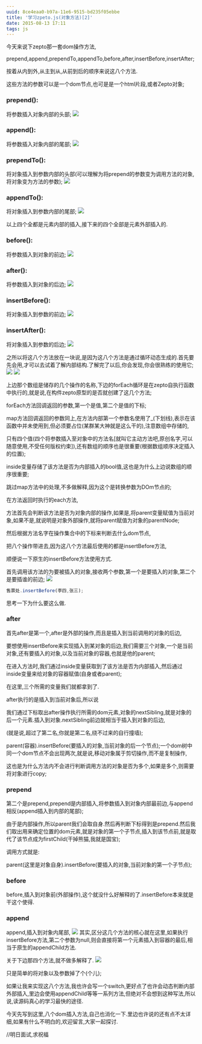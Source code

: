 ```yaml
---
uuid: 8ce4eaa0-b97a-11e6-9515-bd235f05ebbe
title: '学习zpeto.js(对象方法)[2]'
date: 2015-08-13 17:11
tags: js
---
```


今天来说下zepto那一套dom操作方法,

prepend,append,prependTo,appendTo,before,after,insertBefore,insertAfter;

按着从内到外,从主到从,从前到后的顺序来说这八个方法.

这些方法的参数可以是一个dom节点,也可是是一个html片段,或者Zepto对象;
<!-- more -->

### prepend():

将参数插入对象内部的头部;
![](/images/learning-zepto-js-object-second/screen-shot-1.png)

### append():

将参数插入对象内部的尾部;
![](/images/learning-zepto-js-object-second/screen-shot-2.png)

### prependTo():

将对象插入到参数内部的头部(可以理解为将prepend的参数变为调用方法的对象,将对象变为方法的参数);
![](/images/learning-zepto-js-object-second/screen-shot-3.png)

### appendTo():

将对象插入到参数内部的尾部;
![](/images/learning-zepto-js-object-second/screen-shot-4.png)

以上四个全都是元素内部的插入,接下来的四个全部是元素外部插入的.

### before():

将参数插入到对象的前边;
![](/images/learning-zepto-js-object-second/screen-shot-5.png)

### after():

将参数插入到对象的后边;
![](/images/learning-zepto-js-object-second/screen-shot-6.png)

### insertBefore():

将对象插入到参数的前边;
![](/images/learning-zepto-js-object-second/screen-shot-7.png)

### insertAfter():

将对象插入到参数的后边;
![](/images/learning-zepto-js-object-second/screen-shot-8.png)

之所以将这八个方法放在一块说,是因为这八个方法是通过循环动态生成的.首先要先会用,才可以去试着了解内部结构.了解完了以后,你会发现,你会很熟练的使用它;
![](/images/learning-zepto-js-object-second/screen-shot-9.png)
![](/images/learning-zepto-js-object-second/screen-shot-10.png)

上边那个数组是储存的几个操作的名称,下边的forEach循环是在zepto自执行函数中执行的,就是说,在构件zepto原型的是否就创建了这几个方法;

forEach方法回调返回的参数,第一个是值,第二个是值的下标;

map方法回调返回的参数同上,在方法内部第一个参数名使用了_(下划线),表示在该函数中并未使用到,但必须要占位(某群某大神就是这么干的),注意数组中存储的,

只有四个值(四个将参数插入至对象中的方法名[就叫它主动方法吧,原创名字,可以随意使用,不受任何版权约束]),还有数组的顺序也是很重要(根据数组顺序决定插入的位置);

inside变量存储了该方法是否为内部插入的bool值,这也是为什么上边说数组的顺序很重要;

跳过map方法中的处理,不多做解释,因为这个是转换参数为DOm节点的;

在方法返回时执行的each方法,

方法首先会判断该方法是否为对象内部的操作,如果是,将parent变量赋值为当前对象,如果不是,就说明是对象外部操作,就将parent赋值为对象的parentNode;

然后根据方法名字在操作集合中的下标来判断去什么dom节点,

把八个操作带进去,因为这八个方法最后使用的都是insertBefore方法,

顺便说一下原生的insertBefore方法使用方式.

首先调用该方法的为要被插入的对象,接收两个参数,第一个是要插入的对象,第二个是要插谁的前边;
![](/images/learning-zepto-js-object-second/screen-shot-11.png)

```javascript
售票处.insertBefore(李四,张三);
```

思考一下为什么要这么做.

### after

首先after是第一个,after是外部的操作,而且是插入到当前调用的对象的后边,

要想使用insertBefore来实现插入到某对象的后边,我们需要三个对象,一个是当前对象,还有要插入的对象,以及当前对象的容器,也就是他的parent;

在进入方法时,我们通过inside变量获取到了该方法是否为内部插入,然后通过inside变量来给对象的容器赋值(自身或者parent);

在这里,三个所需的变量我们就都拿到了.

after执行的是插入到当前对象后,所以说

我们通过下标取出after操作执行所需的dom元素,对象的nextSibling,就是对象的后一个元素.插入到对象.nextSibling前边就相当于插入到对象的后边,

(就是说,超过了第二名,你就是第二名,绕不过来的自行撞墙);

parent(容器).insertBefore(要插入的对象,当前对象的后一个节点);一个dom树中同一个dom节点不会出现两次,就是说,移动对象属于剪切操作,而不是复制操作,

这也是为什么方法内不会进行判断调用方法的对象是否为多个,如果是多个,则需要将对象进行copy;

### prepend

第二个是prepend,prepend是内部插入,将参数插入到对象内部最前边,与append相反(append插入到内部的尾部);

由于是内部操作,所以parent我们会取自身.然后再判断下标得到是prepend.然后我们取出用来确定位置的dom元素,就是对象的第一个子节点,插入到该节点前,就是取代了该节点成为firstChild(干掉熊猫,我就是国宝);

调用方式就是:

parent(这里是对象自身).insertBefore(要插入的对象,当前对象的第一个子节点);

### before

before,插入到对象前(外部操作),这个就没什么好解释的了.insertBefore本来就是干这个使得.

### append

append,插入到对象内尾部,
![](/images/learning-zepto-js-object-second/screen-shot-12.png)
其实,区分这几个方法的核心就在这里,如果执行insertBefore方法,第二个参数为null,则会直接将第一个元素插入到容器的最后,相当于原生的appendChild方法.

关于下边那四个方法,就不做多解释了.
![](/images/learning-zepto-js-object-second/screen-shot-13.png)

只是简单的将对象以及参数掉了个(个儿);

如果让我来实现这八个方法,我也许会写一个switch,更好点了也许会动态判断内部外部插入,里边会使用appendChild等等一系列方法,但绝对不会想到这种写法,所以说,读源码真心的学习最快的途径.

今天先写到这里,八个dom插入方法,自己也消化一下.里边也许说的还有点不太详细,如果有什么不明白的,欢迎留言,大家一起探讨.

//明日面试,求祝福
